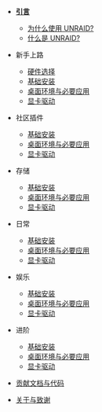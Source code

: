 - [**引言**](/)

  - [为什么使用 UNRAID?](/#为什么使用-UNRAID?)
  - [什么是 UNRAID?](/#什么是-UNRAID?)
  <!-- 安装/社区插件/存储/日常/娱乐/进阶功能 -->

- 新手上路

  - [硬件选择](/rookie/hardware)
  - [基础安装](/rookie/basic_install)
  - [桌面环境与必要应用](/rookie/DE&App)
  - [显卡驱动](/rookie/graphic_driver)

- 社区插件

  - [基础安装](/rookie/basic_install)
  - [桌面环境与必要应用](/rookie/DE&App)
  - [显卡驱动](/rookie/graphic_driver)

- 存储

  - [基础安装](/rookie/basic_install)
  - [桌面环境与必要应用](/rookie/DE&App)
  - [显卡驱动](/rookie/graphic_driver)

- 日常

  - [基础安装](/rookie/basic_install)
  - [桌面环境与必要应用](/rookie/DE&App)
  - [显卡驱动](/rookie/graphic_driver)

- 娱乐

  - [基础安装](/rookie/basic_install)
  - [桌面环境与必要应用](/rookie/DE&App)
  - [显卡驱动](/rookie/graphic_driver)

- 进阶

  - [基础安装](/rookie/basic_install)
  - [桌面环境与必要应用](/rookie/DE&App)
  - [显卡驱动](/rookie/graphic_driver)

- [贡献文档与代码](contribution.md)

- [关于与致谢](about.md)
